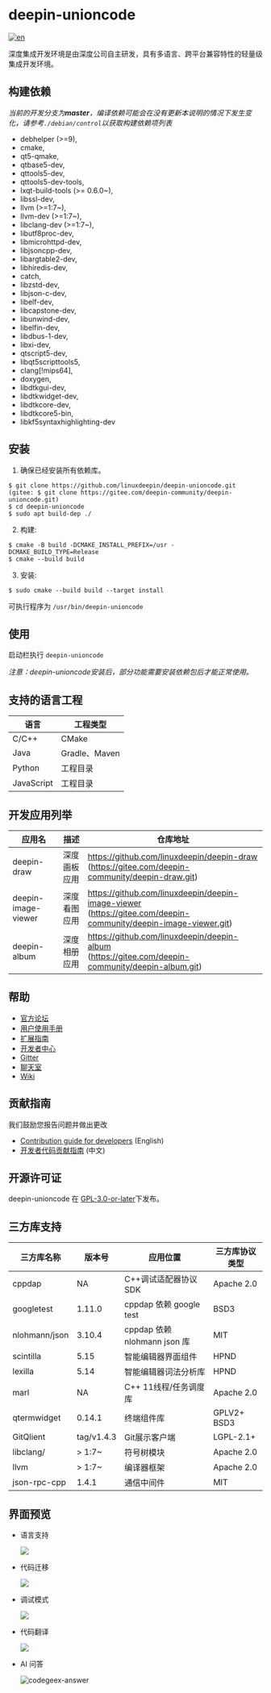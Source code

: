 # deepin-unioncode

[![en](https://img.shields.io/badge/lang-en-red.svg)](./README.en.md)

深度集成开发环境是由深度公司自主研发，具有多语言、跨平台兼容特性的轻量级集成开发环境。

## 构建依赖

_当前的开发分支为**master**，编译依赖可能会在没有更新本说明的情况下发生变化，请参考`./debian/control`以获取构建依赖项列表_

-  debhelper (>=9),
-  cmake,
-  qt5-qmake,
-  qtbase5-dev,
-  qttools5-dev,
-  qttools5-dev-tools,
-  lxqt-build-tools (>= 0.6.0~),
-  libssl-dev,
-  llvm (>=1:7~),
-  llvm-dev (>=1:7~),
-  libclang-dev (>=1:7~),
-  libutf8proc-dev,
-  libmicrohttpd-dev,
-  libjsoncpp-dev,
-  libargtable2-dev,
-  libhiredis-dev,
-  catch,
-  libzstd-dev,
-  libjson-c-dev,
-  libelf-dev,
-  libcapstone-dev,
-  libunwind-dev, 
-  libelfin-dev,
-  libdbus-1-dev,
-  libxi-dev,
-  qtscript5-dev,
-  libqt5scripttools5,
-  clang[!mips64],
-  doxygen,
-  libdtkgui-dev,
-  libdtkwidget-dev,
-  libdtkcore-dev,
-  libdtkcore5-bin,
-  libkf5syntaxhighlighting-dev

## 安装

1. 确保已经安装所有依赖库。


``` shell
$ git clone https://github.com/linuxdeepin/deepin-unioncode.git 
(gitee: $ git clone https://gitee.com/deepin-community/deepin-unioncode.git)
$ cd deepin-unioncode
$ sudo apt build-dep ./
```

2. 构建:

```shell
$ cmake -B build -DCMAKE_INSTALL_PREFIX=/usr -DCMAKE_BUILD_TYPE=Release
$ cmake --build build
```

3. 安装:

```shell
$ sudo cmake --build build --target install
```

可执行程序为 `/usr/bin/deepin-unioncode`

## 使用

启动栏执行 `deepin-unioncode`

*注意：deepin-unioncode安装后，部分功能需要安装依赖包后才能正常使用。*

## 支持的语言工程

| 语言       | 工程类型      |
| ---------- | ------------- |
| C/C++      | CMake         |
| Java       | Gradle、Maven |
| Python     | 工程目录      |
| JavaScript | 工程目录      |

## 开发应用列举

| 应用名              | 描述         | 仓库地址                                                     |
| ------------------- | ------------ | ------------------------------------------------------------ |
| deepin-draw         | 深度画板应用 | https://github.com/linuxdeepin/deepin-draw<br />(https://gitee.com/deepin-community/deepin-draw.git) |
| deepin-image-viewer | 深度看图应用 | https://github.com/linuxdeepin/deepin-image-viewer<br />(https://gitee.com/deepin-community/deepin-image-viewer.git) |
| deepin-album        | 深度相册应用 | https://github.com/linuxdeepin/deepin-album<br />(https://gitee.com/deepin-community/deepin-album.git) |

## 帮助

- [官方论坛](https://bbs.deepin.org/) 
- [用户使用手册](https://wiki.deepin.org/zh/05_HOW-TO/02_%E5%BC%80%E5%8F%91%E7%9B%B8%E5%85%B3/deepin-unioncode)
- [扩展指南](./docs/extended-guide.md)
- [开发者中心](https://github.com/linuxdeepin/developer-center) 
- [Gitter](https://gitter.im/orgs/linuxdeepin/rooms)
- [聊天室](https://webchat.freenode.net/?channels=deepin)
- [Wiki](https://wiki.deepin.org/)

## 贡献指南

我们鼓励您报告问题并做出更改

- [Contribution guide for developers](https://github.com/linuxdeepin/developer-center/wiki/Contribution-Guidelines-for-Developers-en) (English)
- [开发者代码贡献指南](https://github.com/linuxdeepin/developer-center/wiki/Contribution-Guidelines-for-Developers) (中文)

## 开源许可证

deepin-unioncode 在 [GPL-3.0-or-later](LICENSE.txt)下发布。

## 三方库支持

| 三方库名称    | 版本号     | 应用位置                     | 三方库协议类型 |
| ------------- | ---------- | ---------------------------- | -------------- |
| cppdap        | NA         | C++调试适配器协议 SDK        | Apache 2.0     |
| googletest    | 1.11.0     | cppdap 依赖 google test      | BSD3           |
| nlohmann/json | 3.10.4     | cppdap 依赖 nlohmann json 库 | MIT            |
| scintilla     | 5.15       | 智能编辑器界面组件           | HPND           |
| lexilla       | 5.14       | 智能编辑器词法分析库         | HPND           |
| marl          | NA         | C++ 11线程/任务调度库        | Apache 2.0     |
| qtermwidget   | 0.14.1     | 终端组件库                   | GPLV2+ BSD3    |
| GitQlient     | tag/v1.4.3 | Git展示客户端                | LGPL-2.1+      |
| libclang/     | > 1:7~     | 符号树模块                   | Apache  2.0    |
| llvm          | > 1:7~     | 编译器框架                   | Apache  2.0    |
| json-rpc-cpp  | 1.4.1      | 通信中间件                   | MIT            |

## 界面预览

- 语言支持

  ![](./docs/rc/language-support.png)

- 代码迁移

  ![](./docs/rc/code-porting.png)

- 调试模式

  ![](./docs/rc/debug-mode.png)

- 代码翻译

  ![](./docs/rc/codegeex-translate.png)

- AI 问答

  ![codegeex-answer](./docs/rc/codegeex-answer.png)
